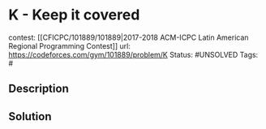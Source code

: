 # K - Keep it covered

contest: [[CFICPC/101889/101889|2017-2018 ACM-ICPC Latin American Regional Programming Contest]]
url: https://codeforces.com/gym/101889/problem/K
Status: #UNSOLVED
Tags: #

## Description

## Solution

